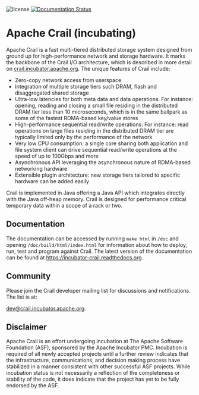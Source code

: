 <!--
{% comment %}
Licensed to the Apache Software Foundation (ASF) under one or more
contributor license agreements.  See the NOTICE file distributed with
this work for additional information regarding copyright ownership.
The ASF licenses this file to You under the Apache License, Version 2.0
(the "License"); you may not use this file except in compliance with
the License.  You may obtain a copy of the License at

   http://www.apache.org/licenses/LICENSE-2.0

Unless required by applicable law or agreed to in writing, software
distributed under the License is distributed on an "AS IS" BASIS,
WITHOUT WARRANTIES OR CONDITIONS OF ANY KIND, either express or implied.
See the License for the specific language governing permissions and
limitations under the License.
{% endcomment %}
-->

![license](https://img.shields.io/github/license/apache/incubator-crail.svg)
[![Documentation Status](https://readthedocs.org/projects/incubator-crail/badge/?version=latest)](https://incubator-crail.readthedocs.io/en/latest/?badge=latest)

# Apache Crail (incubating)

Apache Crail is a fast multi-tiered distributed storage system designed from ground up for high-performance network and storage hardware.
It marks the backbone of the Crail I/O architecture, which is described in more detail on [crail.incubator.apache.org](http://crail.incubator.apache.org). 
The unique features of Crail include:

* Zero-copy network access from userspace 
* Integration of multiple storage tiers such DRAM, flash and disaggregated shared storage
* Ultra-low latencies for both meta data and data operations. For instance: opening, reading and closing a small file residing in the distributed DRAM tier less than 10 microseconds, which is in the same ballpark as some of the fastest RDMA-based key/value stores
* High-performance sequential read/write operations: For instance: read operations on large files residing in the distributed DRAM tier are typically limited only by the performance of the network
* Very low CPU consumption: a single core sharing both application and file system client can drive sequential read/write operations at the speed of up to 100Gbps and more
* Asynchronous API leveraging the asynchronous nature of RDMA-based networking hardware
* Extensible plugin architecture: new storage tiers tailored to specific hardware can be added easily
 
Crail is implemented in Java offering a Java API which integrates directly with the Java off-heap memory. Crail is designed for performance critical temporary data within a scope of a rack or two. 

## Documentation

The documentation can be accessed by running `make html` in `/doc` and opening `/doc/build/html/index.html` for information about how to deploy, run, test and program against Crail. The latest version of the documentation can be found at https://incubator-crail.readthedocs.org.


## Community 

Please join the Crail developer mailing list for discussions and notifications. The list is at: 

dev@crail.incubator.apache.org.

## Disclaimer

Apache Crail is an effort undergoing incubation at The Apache Software Foundation (ASF), sponsored by the Apache Incubator PMC.
Incubation is required of all newly accepted projects until a further review indicates that the infrastructure, communications,
and decision making process have stabilized in a manner consistent with other successful ASF projects.
While incubation status is not necessarily a reflection of the completeness or stability of the code,
it does indicate that the project has yet to be fully endorsed by the ASF.
